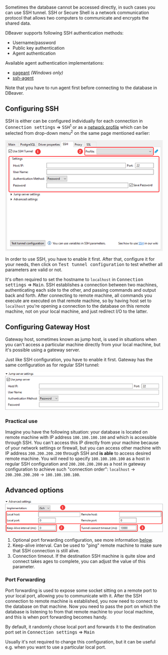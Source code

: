 Sometimes the database cannot be accessed directly, in such cases you can use SSH tunnel. SSH or Secure Shell is a network communication protocol that allows two computers to communicate and encrypts the shared data. 

DBeaver supports following SSH authentication methods:
 - Username/password
 - Public key authentication
 - Agent authentication

Available agent authentication implementations:
 - [pageant](https://www.digitalocean.com/community/tutorials/how-to-use-pageant-to-streamline-ssh-key-authentication-with-putty) _(Windows only)_
 - [ssh-agent](https://help.github.com/en/github/authenticating-to-github/generating-a-new-ssh-key-and-adding-it-to-the-ssh-agent)

Note that you have to run agent first before connecting to the database in DBeaver.

## Configuring SSH

SSH is either can be configured individually for each connection in <kbd>Connection settings</kbd> &rArr; <kbd>SSH</kbd><sup>1</sup> or as a [network profile](Network-Profiles) which can be selected from drop-down menu<sup>2</sup> on the same page mentioned earlier:

![](images/ug/network/ssh/ssh-configuration.png)

In order to use SSH, you have to enable it first. After that, configure it for your needs, then click on <kbd>Test tunnel configuration</kbd> to test whether all parameters are valid or not.

It's often required to set the hostname to `localhost` in <kbd>Connection settings</kbd> &rArr; <kbd>Main</kbd>. SSH establishes a connection between two machines, authenticating each side to the other, and passing commands and output back and forth. After connecting to remote machine, all commands you execute are executed on that remote machine, so by having host set to `localhost` you're opening a connection to the database on this remote machine, not on your local machine, and just redirect I/O to the latter. 

## Configuring Gateway Host

Gateway host, sometimes known as jump host, is used in situations when you can't access a particular machine directly from your local machine, but it's possible using a gateway server.

Just like SSH configuration, you have to enable it first. Gateway has the same configuration as for regular SSH tunnel:

![](images/ug/network/ssh/jump-server-configuration.png)

### Practical use
Imagine you have the following situation: your database is located on remote machine with IP address `100.100.100.100` and which is accessible through SSH. You can't access this IP directly from your machine because of your network settings or firewall, but you can access other machine with IP address `200.200.200.200` through SSH and **is able** to access desired remote machine.
You will need to specify `100.100.100.100` as a host in regular SSH configuration and `200.200.200.200` as a host in gateway configuration to achieve such "connection order": `localhost` &rarr; `200.200.200.200` &rarr; `100.100.100.100`.

## Advanced options

![](images/ug/network/ssh/advanced-options.png)

1. Optional port forwarding configuration, see more information [below](SSH-Configuration#port-forwarding).
1. Keep-alive interval. Can be used to "ping" remote machine to make sure that SSH connection is still alive.
1. Connection timeout. If the destination SSH machine is quite slow and connect takes ages to complete, you can adjust the value of this parameter.

### Port Forwarding

Port forwarding is used to expose some socket sitting on a remote port to your local port, allowing you to communicate with it. After the SSH connection to remote machine is established, you now need to connect to the database on that machine. Now you need to pass the port on which the database is listening to from that remote machine to your local machine, and this is when port forwarding becomes handy.

By default, it randomly chose local port and forwards it to the destination port set in <kbd>Connection settings</kbd> &rArr; <kbd>Main</kbd>

Usually it's not required to change this configuration, but it can be useful e.g. when you want to use a particular local port.